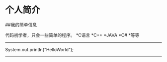 # 个人简介

##我的简单信息

代码初学者，只会一些简单的程序。
*C语言
*C++
*JAVA
*C#
*等等
 
* * *
System.out.println("HelloWorld");
* * *

